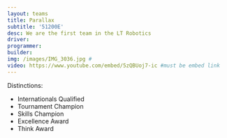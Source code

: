 ```yaml
---
layout: teams
title: Parallax
subtitle: '51200E'
desc: We are the first team in the LT Robotics
driver:
programmer:
builder:
img: /images/IMG_3036.jpg #
video: https://www.youtube.com/embed/5zQBUoj7-ic #must be embed link
---
```

Distinctions:
- Internationals Qualified
- Tournament Champion
- Skills Champion
- Excellence Award
- Think Award

